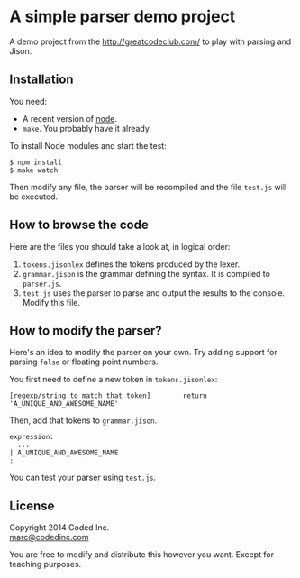 # A simple parser demo project

A demo project from the http://greatcodeclub.com/ to play with parsing and Jison.

## Installation

You need:

- A recent version of [node](http://nodejs.org/).
- `make`. You probably have it already.

To install Node modules and start the test:

    $ npm install
    $ make watch

Then modify any file, the parser will be recompiled and the file `test.js` will be executed.

## How to browse the code

Here are the files you should take a look at, in logical order:

1. `tokens.jisonlex` defines the tokens produced by the lexer.
2. `grammar.jison` is the grammar defining the syntax. It is compiled to `parser.js`.
3. `test.js` uses the parser to parse and output the results to the console. Modify this file.

## How to modify the parser?

Here's an idea to modify the parser on your own. Try adding support for parsing `false` or floating point numbers.

You first need to define a new token in `tokens.jisonlex`:

    [regexp/string to match that token]        return 'A_UNIQUE_AND_AWESOME_NAME'

Then, add that tokens to `grammar.jison`.

    expression:
      ...
    | A_UNIQUE_AND_AWESOME_NAME
    ; 

You can test your parser using `test.js`.

## License

Copyright 2014 Coded Inc.  
marc@codedinc.com

You are free to modify and distribute this however you want. Except for teaching purposes.
